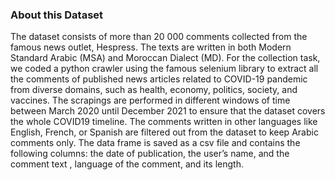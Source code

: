### About this Dataset

The dataset consists of more than 20 000 comments collected from the famous news outlet, Hespress. The texts are written in both Modern Standard Arabic (MSA) and Moroccan Dialect (MD). For the collection task, we coded a python crawler using the famous selenium library  to extract all the comments of published news articles related to COVID-19 pandemic from diverse domains, such as health, economy, politics, society, and vaccines. The scrapings are performed in different windows of time between March 2020 until December 2021 to ensure that the dataset covers the whole COVID19 timeline. The comments written in other languages like English, French, or Spanish are filtered out from the dataset to keep Arabic comments only. The data frame is saved as a csv file and contains the following columns: the date of publication, the user’s name, and the comment text , language of the comment, and its length. 

